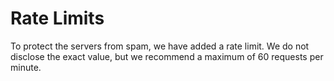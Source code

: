 # Rate Limits

To protect the servers from spam, we have added a rate limit. 
We do not disclose the exact value, but we recommend a maximum of 60 requests per minute.